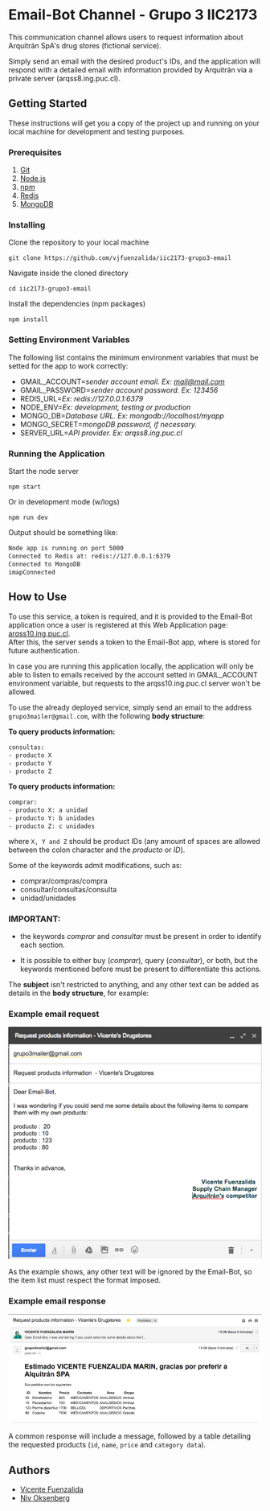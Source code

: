 # Email-Bot Channel - Grupo 3 IIC2173

This communication channel allows users to request information about Arquitrán  SpA's drug stores (fictional service).  

Simply send an email with the desired product's IDs, and the application will respond with a detailed email with information provided by Arquitrán via a private server (arqss8.ing.puc.cl).

## Getting Started

These instructions will get you a copy of the project up and running on your local machine for development and testing purposes.

### Prerequisites

1. [Git](https://git-scm.com/book/en/v2/Getting-Started-Installing-Git)
2. [Node.js](https://nodejs.org/en/download/current/)
3. [npm](https://docs.npmjs.com/getting-started/installing-node)
4. [Redis](https://www.digitalocean.com/community/tutorials/how-to-install-and-configure-redis-on-ubuntu-16-04)
5. [MongoDB](https://www.digitalocean.com/community/tutorials/como-instalar-mongodb-en-ubuntu-16-04-es)

### Installing

Clone the repository to your local machine

```
git clone https://github.com/vjfuenzalida/iic2173-grupo3-email
```

Navigate inside the cloned directory

```
cd iic2173-grupo3-email
```

Install the dependencies (npm packages)

```
npm install
```


### Setting Environment Variables

The following list contains the minimum environment variables that must be setted for the app to work correctly:

*  GMAIL_ACCOUNT=*sender account email. Ex: mail@mail.com*
*  GMAIL_PASSWORD=*sender account password. Ex: 123456*
*  REDIS_URL=*Ex: redis://127.0.0.1:6379*
*  NODE_ENV=*Ex: development, testing or production*
*  MONGO_DB=*Database URL. Ex: mongodb://localhost/myapp*
*  MONGO_SECRET=*mongoDB password, if necessary.*
*  SERVER_URL=*API provider. Ex: arqss8.ing.puc.cl*


### Running the Application

Start the node server

```
npm start
```

Or in development mode (w/logs)

```
npm run dev
```

Output should be something like:

```
Node app is running on port 5000
Connected to Redis at: redis://127.0.0.1:6379
Connected to MongoDB
imapConnected
```

## How to Use

To use this service, a token is required, and it is provided to the Email-Bot application once a user is registered at this Web Application page: [arqss10.ing.puc.cl](https://arqss10.ing.puc.cl/).  
After this, the server sends a token to the Email-Bot app, where is stored for future authentication.  

In case you are running this application locally, the application will only be able to listen to emails received by the account setted in GMAIL_ACCOUNT environment variable, but requests to the arqss10.ing.puc.cl server won't be allowed.  

To use the already deployed service, simply send an email to the address  `grupo3mailer@gmail.com`, with the following **body structure**:

**To query products information:**

```
consultas:
- producto X
- producto Y
- producto Z

```

**To query products information:**

```
comprar: 
- producto X: a unidad
- producto Y: b unidades
- producto Z: c unidades
```

where `X, Y and Z` should be product IDs (any amount of spaces are allowed between the colon character and the *producto* or *ID*).  

Some of the keywords admit modifications, such as:

* comprar/compras/compra
* consultar/consultas/consulta
* unidad/unidades

### IMPORTANT: 

* the keywords *comprar* and *consultar* must be present in order to identify each section.

* It is possible to either buy (*comprar*), query (*consultar*), or both, but the keywords mentioned before must be present to differentiate this actions.

The **subject** isn't restricted to anything, and any other text can be added as details in the **body structure**, for example:

### Example email request

![alt text](./resources/sample-mail.png "Email Format Example")

As the example shows, any other text will be ignored by the Email-Bot, so the item list must respect the format imposed.

### Example email response

![alt text](./resources/sample-response.png "Email Response Example")

A common response will include a message, followed by a table detailing the requested products (`id`, `name`, `price` and `category data`).


## Authors

* [Vicente Fuenzalida](https://github.com/vjfuenzalida)
* [Niv Oksenberg](https://github.com/noksenberg)